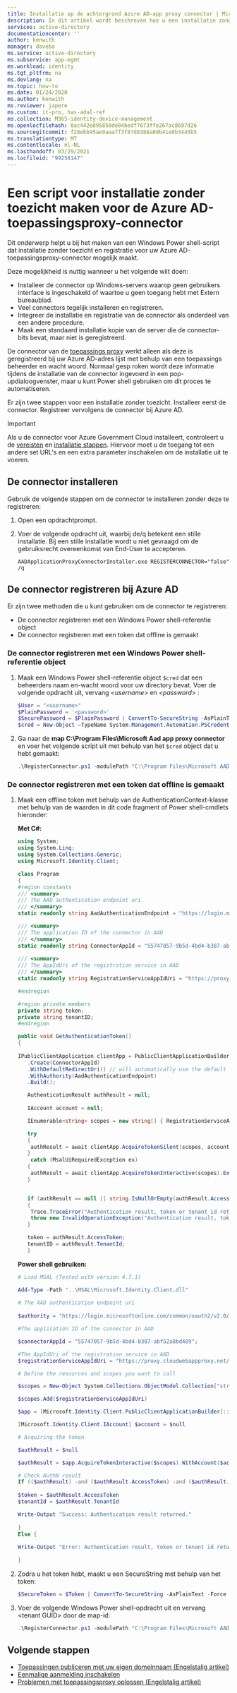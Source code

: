 ```yaml
---
title: Installatie op de achtergrond Azure AD-app proxy connector | Microsoft Docs
description: In dit artikel wordt beschreven hoe u een installatie zonder toezicht van Azure AD-toepassingsproxy-connector uitvoert om veilige externe toegang tot uw on-premises apps te bieden.
services: active-directory
documentationcenter: ''
author: kenwith
manager: daveba
ms.service: active-directory
ms.subservice: app-mgmt
ms.workload: identity
ms.tgt_pltfrm: na
ms.devlang: na
ms.topic: how-to
ms.date: 01/24/2020
ms.author: kenwith
ms.reviewer: japere
ms.custom: it-pro, has-adal-ref
ms.collection: M365-identity-device-management
ms.openlocfilehash: 0ac442e895850de04bedf7673ffe267ac8697d26
ms.sourcegitcommit: f28ebb95ae9aaaff3f87d8388a09b41e0b3445b5
ms.translationtype: MT
ms.contentlocale: nl-NL
ms.lasthandoff: 03/29/2021
ms.locfileid: "99258147"
---
```

# <a name="create-an-unattended-installation-script-for-the-azure-ad-application-proxy-connector"></a>Een script voor installatie zonder toezicht maken voor de Azure AD-toepassingsproxy-connector

Dit onderwerp helpt u bij het maken van een Windows Power shell-script dat installatie zonder toezicht en registratie voor uw Azure AD-toepassingsproxy-connector mogelijk maakt.

Deze mogelijkheid is nuttig wanneer u het volgende wilt doen:

* Installeer de connector op Windows-servers waarop geen gebruikers interface is ingeschakeld of waartoe u geen toegang hebt met Extern bureaublad.
* Veel connectors tegelijk installeren en registreren.
* Integreer de installatie en registratie van de connector als onderdeel van een andere procedure.
* Maak een standaard installatie kopie van de server die de connector-bits bevat, maar niet is geregistreerd.

De connector van de [toepassings proxy](application-proxy-connectors.md) werkt alleen als deze is geregistreerd bij uw Azure AD-adres lijst met behulp van een toepassings beheerder en wacht woord. Normaal gesp roken wordt deze informatie tijdens de installatie van de connector ingevoerd in een pop-updialoogvenster, maar u kunt Power shell gebruiken om dit proces te automatiseren.

Er zijn twee stappen voor een installatie zonder toezicht. Installeer eerst de connector. Registreer vervolgens de connector bij Azure AD.

> [!IMPORTANT]
> Als u de connector voor Azure Government Cloud installeert, controleert u de [vereisten](../hybrid/reference-connect-government-cloud.md#allow-access-to-urls) en [installatie stappen](../hybrid/reference-connect-government-cloud.md#install-the-agent-for-the-azure-government-cloud). Hiervoor moet u de toegang tot een andere set URL's en een extra parameter inschakelen om de installatie uit te voeren.

## <a name="install-the-connector"></a>De connector installeren
Gebruik de volgende stappen om de connector te installeren zonder deze te registreren:

1. Open een opdrachtprompt.
2. Voer de volgende opdracht uit, waarbij de/q betekent een stille installatie. Bij een stille installatie wordt u niet gevraagd om de gebruiksrecht overeenkomst van End-User te accepteren.

   ```
   AADApplicationProxyConnectorInstaller.exe REGISTERCONNECTOR="false" /q
   ```

## <a name="register-the-connector-with-azure-ad"></a>De connector registreren bij Azure AD
Er zijn twee methoden die u kunt gebruiken om de connector te registreren:

* De connector registreren met een Windows Power shell-referentie object
* De connector registreren met een token dat offline is gemaakt

### <a name="register-the-connector-using-a-windows-powershell-credential-object"></a>De connector registreren met een Windows Power shell-referentie object
1. Maak een Windows Power shell-referentie object `$cred` dat een beheerders naam en-wacht woord voor uw directory bevat. Voer de volgende opdracht uit, vervang *\<username\>* en *\<password\>* :

   ```powershell
   $User = "<username>"
   $PlainPassword = '<password>'
   $SecurePassword = $PlainPassword | ConvertTo-SecureString -AsPlainText -Force
   $cred = New-Object –TypeName System.Management.Automation.PSCredential –ArgumentList $User, $SecurePassword
   ```
2. Ga naar de **map C:\Program Files\Microsoft Aad app proxy connector** en voer het volgende script uit met behulp van het `$cred` object dat u hebt gemaakt:

   ```powershell
   .\RegisterConnector.ps1 -modulePath "C:\Program Files\Microsoft AAD App Proxy Connector\Modules\" -moduleName "AppProxyPSModule" -Authenticationmode Credentials -Usercredentials $cred -Feature ApplicationProxy
   ```

### <a name="register-the-connector-using-a-token-created-offline"></a>De connector registreren met een token dat offline is gemaakt
1. Maak een offline token met behulp van de AuthenticationContext-klasse met behulp van de waarden in dit code fragment of Power shell-cmdlets hieronder:

   **Met C#:**

   ```csharp
   using System;
   using System.Linq;
   using System.Collections.Generic;
   using Microsoft.Identity.Client;

   class Program
   {
   #region constants
   /// <summary>
   /// The AAD authentication endpoint uri
   /// </summary>
   static readonly string AadAuthenticationEndpoint = "https://login.microsoftonline.com/common/oauth2/v2.0/authorize";

   /// <summary>
   /// The application ID of the connector in AAD
   /// </summary>
   static readonly string ConnectorAppId = "55747057-9b5d-4bd4-b387-abf52a8bd489";
 
   /// <summary>
   /// The AppIdUri of the registration service in AAD
   /// </summary>
   static readonly string RegistrationServiceAppIdUri = "https://proxy.cloudwebappproxy.net/registerapp/user_impersonation";

   #endregion

   #region private members
   private string token;
   private string tenantID;
   #endregion

   public void GetAuthenticationToken()
   {
    
   IPublicClientApplication clientApp = PublicClientApplicationBuilder
      .Create(ConnectorAppId)
      .WithDefaultRedirectUri() // will automatically use the default Uri for native app
      .WithAuthority(AadAuthenticationEndpoint)
      .Build();

      AuthenticationResult authResult = null;
            
      IAccount account = null;

      IEnumerable<string> scopes = new string[] { RegistrationServiceAppIdUri };

      try
      {
       authResult = await clientApp.AcquireTokenSilent(scopes, account).ExecuteAsync();
      }
       catch (MsalUiRequiredException ex)
      {
       authResult = await clientApp.AcquireTokenInteractive(scopes).ExecuteAsync();
      }


      if (authResult == null || string.IsNullOrEmpty(authResult.AccessToken) || string.IsNullOrEmpty(authResult.TenantId))
      {
       Trace.TraceError("Authentication result, token or tenant id returned are null");
       throw new InvalidOperationException("Authentication result, token or tenant id returned are null");
      }

      token = authResult.AccessToken;
      tenantID = authResult.TenantId;
      }
      ```

   **Power shell gebruiken:**

   ```powershell
   # Load MSAL (Tested with version 4.7.1) 

   Add-Type -Path "..\MSAL\Microsoft.Identity.Client.dll" 
        
   # The AAD authentication endpoint uri
        
   $authority = "https://login.microsoftonline.com/common/oauth2/v2.0/authorize"

   #The application ID of the connector in AAD

   $connectorAppId = "55747057-9b5d-4bd4-b387-abf52a8bd489";

   #The AppIdUri of the registration service in AAD
   $registrationServiceAppIdUri = "https://proxy.cloudwebappproxy.net/registerapp/user_impersonation"

   # Define the resources and scopes you want to call 

   $scopes = New-Object System.Collections.ObjectModel.Collection["string"] 

   $scopes.Add($registrationServiceAppIdUri)

   $app = [Microsoft.Identity.Client.PublicClientApplicationBuilder]::Create($connectorAppId).WithAuthority($authority).WithDefaultRedirectUri().Build()

   [Microsoft.Identity.Client.IAccount] $account = $null

   # Acquiring the token 

   $authResult = $null

   $authResult = $app.AcquireTokenInteractive($scopes).WithAccount($account).ExecuteAsync().ConfigureAwait($false).GetAwaiter().GetResult()

   # Check AuthN result
   If (($authResult) -and ($authResult.AccessToken) -and ($authResult.TenantId)) {
        
   $token = $authResult.AccessToken
   $tenantId = $authResult.TenantId

   Write-Output "Success: Authentication result returned."
        
   }
   Else {
         
   Write-Output "Error: Authentication result, token or tenant id returned with null."
        
   } 
   ```

2. Zodra u het token hebt, maakt u een SecureString met behulp van het token:

   ```powershell
   $SecureToken = $Token | ConvertTo-SecureString -AsPlainText -Force
   ```

3. Voer de volgende Windows Power shell-opdracht uit en vervang \<tenant GUID\> door de map-id:

   ```powershell
   .\RegisterConnector.ps1 -modulePath "C:\Program Files\Microsoft AAD App Proxy Connector\Modules\" -moduleName "AppProxyPSModule" -Authenticationmode Token -Token $SecureToken -TenantId <tenant GUID> -Feature ApplicationProxy
   ```

## <a name="next-steps"></a>Volgende stappen
* [Toepassingen publiceren met uw eigen domeinnaam (Engelstalig artikel)](application-proxy-configure-custom-domain.md)
* [Eenmalige aanmelding inschakelen](application-proxy-configure-single-sign-on-with-kcd.md)
* [Problemen met toepassingsproxy oplossen (Engelstalig artikel)](application-proxy-troubleshoot.md)
